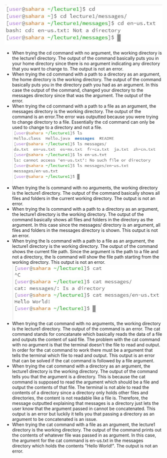 ![Image](Capture1.JPG)
* When trying the cd command with no argument, the working directory is the lecture1 directory. The output of the command basically puts you in your home directory since there is no argument indicating any directory that you want to change to. The output is not an error.
* When trying the cd command with a path to a directory as an argument, the home directory is the working directory. The output of the command basically puts you in the directory path you had as an argument. In this case the output of the command, changed your directory to the messages directory since that was the argument. The output of the error.
* When trying the cd command with a path to a file as an argument, the messages directory is the working directory. The output of the command is an error.The error was outputted because you were trying to change directory to a file. Essentially the cd command can only be used to change to a directory and not a file.
![Image](Capture2.JPG)
* When trying the ls command with no arguments, the working directory is the lecture1 directory. The output of the command basically shows all files and folders in the current working directory. The output is not an error.
* When trying the ls command with a path to a directory as an argument, the lecture1 directory is the working directory. The output of the command basically shows all files and folders in the directory as the argument. In this case since the messages/ directory is an argument, all files and folders in the messages directory is shown. This output is not an error.
* When trying the ls command with a path to a file as an argument, the lecture1 directory is the working directory. The output of the command shows the current file path. Since the argument is the path to a file and not a directory, the ls command will show the file path starting from the working directory. This output is not an error.
![Image](Capture3.JPG)
* When trying the cat command with no arguments, the working directory is the lecture1 directory. The output of the command is an error. The cat command stands for concatanate which basically reads the data of a file and outputs the content of said file. The problem with the cat command with no argument is that the terminal doesn't the file to read and output. In order for the cat command to work there must be a argument that tells the terminal which file to read and output. This output is an error that can be solved if the cat command is followed by a file argument.
* When trying the cat command with a directory as an argument, the lecture1 directory is the working directory. The output of the command tells you that the argument is a directory. This is because the cat command is supposed to read the argument which should be a file and output the contents of that file. The terminal is not able to read the contents of a directory since a directory only holds other files and directories, the content is not readable like a file is. Therefore, the message outputted explaining that messages is a directory just lets the user know that the argument passed in cannot be concatenated. This output is an error but luckily it tells you that passing a directory as an argument to be concatenated is an issue.
* When trying the cat command with a file as an argument, the lecture1 directory is the working directory. The output of the command prints out the contents of whatever file was passed in as argument. In this case, the argument for the cat command is en-us.txt in the messages directory which holds the contents "Hello World!". The output is not an error.
